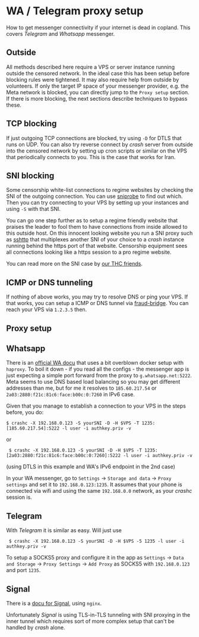 # WA / Telegram proxy setup

How to get messenger connectivity if your internet is dead in copland. This covers
*Telegram* and *Whatsapp* messenger.

## Outside

All methods described here require a VPS or server instance running outside the censored network.
In the ideal case this has been setup before blocking rules were tightened. It may also require
help from outside by volunteers. If only the target IP space of your messenger provider, e.g.
the Meta network is blocked, you can directly jump to the `Proxy setup` section. If there is
more blocking, the next sections describe techniques to bypass these.


## TCP blocking

If just outgoing TCP connections are blocked, try using `-D` for DTLS that runs on UDP. You can also
try reverse connect by *crash* server from outside into the censored network by setting up cron scripts
or similar on the VPS that periodically connects to you. This is the case that works for Iran.


## SNI blocking

Some censorship white-list connections to regime websites by checking the SNI of the outgoing
connection. You can use [sniprobe](https://github.com/c-skills/sniprobe) to find out which.
Then you can try connecting to your VPS by setting up your instances and using `-S` with that SNI.

You can go one step further as to setup a regime friendly website that praises the leader to
fool them to have connections from inside allowed to this outside host. On this innocent looking
website you run a SNI proxy such as [sshttp](https://github.com/stealth/sshttp) that multiplexes
another SNI of your choice to a *crash* instance running behind the https port of that website.
Censorship equipment sees all connections looking like a https session to a pro regime website.

You can read more on the SNI case by [our THC friends](https://blog.thc.org/the-iran-firewall-a-preliminary-report).


## ICMP or DNS tunneling

If nothing of above works, you may try to resolve DNS or ping your VPS. If that works, you can setup
a ICMP or DNS tunnel via [fraud-bridge](https://github.com/stealth/fraud-bridge). You can reach
your VPS via `1.2.3.5` then.


## Proxy setup

## Whatsapp

There is an [official WA docu](https://github.com/WhatsApp/proxy) that uses a bit overblown docker setup with `haproxy`.
To boil it down - if you read all the configs - the messenger app is just expecting a simple port forward from the proxy
to `g.whatsapp.net:5222`. Meta seems to use DNS based load balancing so you may get different addresses
than me, but for me it resolves to `185.60.217.54` or `2a03:2880:f21c:81c6:face:b00c:0:7260` in IPv6 case.

Given that you manage to establish a connection to your VPS in the steps before, you do:

```
$ crashc -X 192.168.0.123 -S yourSNI -D -H $VPS -T 1235:[185.60.217.54]:5222 -l user -i authkey.priv -v
```

or

```
 $ crashc -X 192.168.0.123 -S yourSNI -D -H $VPS -T 1235:[2a03:2880:f21c:81c6:face:b00c:0:7260]:5222 -l user -i authkey.priv -v

```

(using DTLS in this example and WA's IPv6 endpoint in the 2nd case)

In your WA messenger, go to `Settings` -> `Storage and data` -> `Proxy settings` and set it to
`192.168.0.123:1235`. It assumes that your phone is connected via wifi and using the same `192.168.0.0` network,
as your *crashc* session is.

## Telegram

With *Telegram* it is similar as easy. Will just use

```
 $ crashc -X 192.168.0.123 -S yourSNI -D -H $VPS -5 1235 -l user -i authkey.priv -v
```

To setup a SOCKS5 proxy and configure it in the app as `Settings` -> `Data and Storage` -> `Proxy Settings` -> `Add Proxy`
as SOCKS5 with `192.168.0.123` and port `1235`.


## Signal

There is a [docu for Signal](https://github.com/signalapp/Signal-TLS-Proxy), using `nginx`.

Unfortunately *Signal* is using TLS-in-TLS tunneling with SNI proxying in the inner tunnel which
requires sort of more complex setup that can't be handled by *crash* alone.

